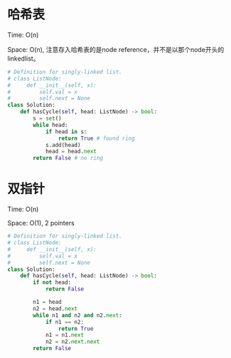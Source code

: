 # 哈希表

Time: O(n)

Space: O(n), 注意存入哈希表的是node reference，并不是以那个node开头的linkedlist。

```python
# Definition for singly-linked list.
# class ListNode:
#     def __init__(self, x):
#         self.val = x
#         self.next = None
class Solution:
    def hasCycle(self, head: ListNode) -> bool:
        s = set()
        while head:
            if head in s:
                return True # found ring
            s.add(head)
            head = head.next
        return False # no ring
```



# 双指针

Time: O(n)

Space: O(1), 2 pointers

```python
# Definition for singly-linked list.
# class ListNode:
#     def __init__(self, x):
#         self.val = x
#         self.next = None
class Solution:
    def hasCycle(self, head: ListNode) -> bool:
        if not head:
            return False

        n1 = head
        n2 = head.next
        while n1 and n2 and n2.next:
            if n1 == n2:
                return True
            n1 = n1.next
            n2 = n2.next.next
        return False
```

